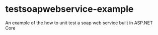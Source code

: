 # testsoapwebservice-example
An example of the how to unit test a soap web service built in ASP.NET Core

